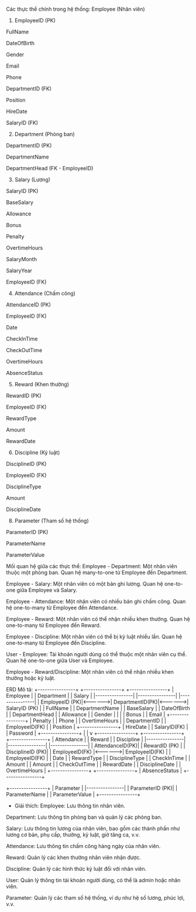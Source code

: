 ﻿Các thực thể chính trong hệ thống:
Employee (Nhân viên)

1. EmployeeID (PK)

FullName

DateOfBirth

Gender

Email

Phone

DepartmentID (FK)

Position

HireDate

SalaryID (FK)

2. Department (Phòng ban)

DepartmentID (PK)

DepartmentName

DepartmentHead (FK - EmployeeID)

3. Salary (Lương)

SalaryID (PK)

BaseSalary

Allowance

Bonus

Penalty

OvertimeHours

SalaryMonth

SalaryYear

EmployeeID (FK)

4. Attendance (Chấm công)

AttendanceID (PK)

EmployeeID (FK)

Date

CheckInTime

CheckOutTime

OvertimeHours

AbsenceStatus

5. Reward (Khen thưởng)

RewardID (PK)

EmployeeID (FK)

RewardType

Amount

RewardDate

6. Discipline (Kỷ luật)

DisciplineID (PK)

EmployeeID (FK)

DisciplineType

Amount

DisciplineDate


8. Parameter (Tham số hệ thống)

ParameterID (PK)

ParameterName

ParameterValue

Mối quan hệ giữa các thực thể:
Employee - Department: Một nhân viên thuộc một phòng ban. Quan hệ many-to-one từ Employee đến Department.

Employee - Salary: Một nhân viên có một bản ghi lương. Quan hệ one-to-one giữa Employee và Salary.

Employee - Attendance: Một nhân viên có nhiều bản ghi chấm công. Quan hệ one-to-many từ Employee đến Attendance.

Employee - Reward: Một nhân viên có thể nhận nhiều khen thưởng. Quan hệ one-to-many từ Employee đến Reward.

Employee - Discipline: Một nhân viên có thể bị kỷ luật nhiều lần. Quan hệ one-to-many từ Employee đến Discipline.

User - Employee: Tài khoản người dùng có thể thuộc một nhân viên cụ thể. Quan hệ one-to-one giữa User và Employee.

Employee - Reward/Discipline: Một nhân viên có thể nhận nhiều khen thưởng hoặc kỷ luật.

ERD Mô tả:
+----------------+        +----------------+        +----------------+
|   Employee     |        |   Department   |        |     Salary     |
|----------------|        |----------------|        |----------------|
| EmployeeID (PK)|<------>| DepartmentID(PK)|<------>| SalaryID (PK)  |
| FullName       |        | DepartmentName |        | BaseSalary     |
| DateOfBirth    |        | DepartmentHead |        | Allowance      |
| Gender         |        |                |        | Bonus          |
| Email          |        +----------------+        | Penalty        |
| Phone          |                                  | OvertimeHours  |
| DepartmentID   |                                  | EmployeeID(FK) |
| Position       |                                  +----------------+
| HireDate       |
| SalaryID(FK)   |
| Password       |
+----------------+
       |
       | 
       v
+----------------+        +----------------+        +----------------+
|   Attendance   |        |     Reward     |        |   Discipline   |
|----------------|        |----------------|        |----------------|
| AttendanceID(PK)|       | RewardID (PK)  |        | DisciplineID (PK)|
| EmployeeID(FK) |<------>| EmployeeID(FK) |        | EmployeeID(FK)  |
| Date           |        | RewardType     |        | DisciplineType  |
| CheckInTime    |        | Amount         |        | Amount          |
| CheckOutTime   |        | RewardDate     |        | DisciplineDate  |
| OvertimeHours  |        +----------------+        +----------------+
| AbsenceStatus  |
+----------------+



+----------------+
|   Parameter    |
|----------------|
| ParameterID (PK)|
| ParameterName  |
| ParameterValue |
+----------------+

* Giải thích: 
Employee: Lưu thông tin nhân viên.

Department: Lưu thông tin phòng ban và quản lý các phòng ban.

Salary: Lưu thông tin lương của nhân viên, bao gồm các thành phần như lương cơ bản, phụ cấp, thưởng, kỷ luật, giờ tăng ca, v.v.

Attendance: Lưu thông tin chấm công hàng ngày của nhân viên.

Reward: Quản lý các khen thưởng nhân viên nhận được.

Discipline: Quản lý các hình thức kỷ luật đối với nhân viên.

User: Quản lý thông tin tài khoản người dùng, có thể là admin hoặc nhân viên.

Parameter: Quản lý các tham số hệ thống, ví dụ như hệ số lương, phúc lợi, v.v.